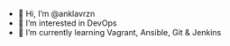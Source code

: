 - 👋 Hi, I’m @anklavrzn
- 👀 I’m interested in DevOps
- 🌱 I’m currently learning Vagrant, Ansible, Git & Jenkins


<!---
anklavrzn/anklavrzn is a ✨ special ✨ repository because its `README.md` (this file) appears on your GitHub profile.
You can click the Preview link to take a look at your changes.
--->
